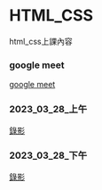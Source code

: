 # HTML_CSS
html_css上課內容

### google meet
[google meet](https://meet.google.com/ugr-gzyk-mnq)

### 2023_03_28_上午

[錄影](https://youtube.com/live/BIdhs6eC0Bg)

### 2023_03_28_下午

[錄影](https://youtube.com/live/khkgtbOgJ2U)
